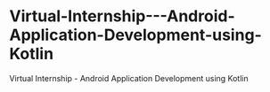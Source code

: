 # Virtual-Internship---Android-Application-Development-using-Kotlin
Virtual Internship - Android Application Development using Kotlin
